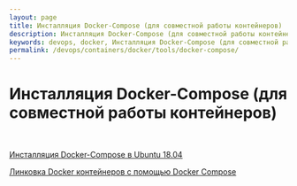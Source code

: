 ```yaml
---
layout: page
title: Инсталляция Docker-Compose (для совместной работы контейнеров)
description: Инсталляция Docker-Compose (для совместной работы контейнеров)
keywords: devops, docker, Инсталляция Docker-Compose (для совместной работы контейнеров)
permalink: /devops/containers/docker/tools/docker-compose/
---
```


# Инсталляция Docker-Compose (для совместной работы контейнеров)

<br/>

[Инсталляция Docker-Compose в Ubuntu 18.04 ](/devops/containers/docker/tools/docker-compose/install/ubuntu/)

[Линковка Docker контейнеров с помощью Docker Compose](/devops/containers/docker/tools/docker-compose/)
